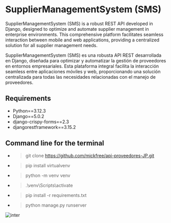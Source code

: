 # SupplierManagementSystem (SMS)
SupplierManagementSystem (SMS) is a robust REST API developed in Django, designed to optimize and automate supplier management in enterprise environments. This comprehensive platform facilitates seamless interaction between mobile and web applications, providing a centralized solution for all supplier management needs.

SupplierManagementSystem (SMS) es una robusta API REST desarrollada en Django, diseñada para optimizar y automatizar la gestión de proveedores en entornos empresariales. Esta plataforma integral facilita la interacción seamless entre aplicaciones móviles y web, proporcionando una solución centralizada para todas las necesidades relacionadas con el manejo de proveedores.

## Requirements

- Python==3.12.3
- Django==5.0.2
- django-crispy-forms==2.3
- djangorestframework==3.15.2

## Command line for the terminal
- >  git clone https://github.com/mickfree/api-proveedores-JP.git
- > pip install virtualvenv
- > python -m venv venv
- > .\venv\Scripts\activate
- > pip install -r requirements.txt
- > python manage.py runserver

![inter](https://github.com/user-attachments/assets/92a35358-2e14-47b9-a0f5-c84ba7e06937)
